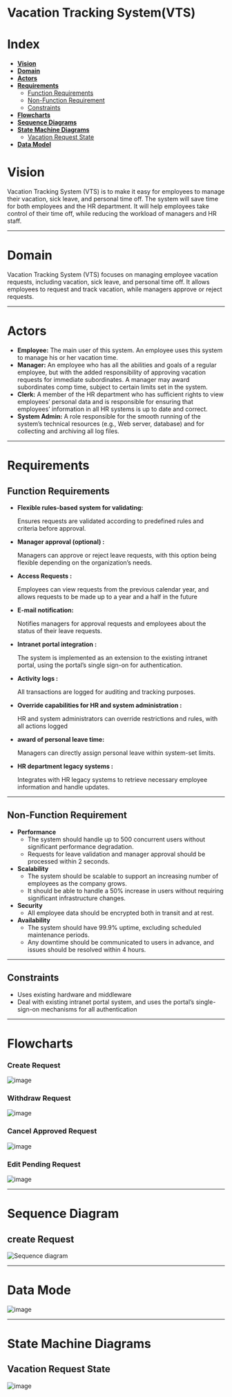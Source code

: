 # Vacation Tracking System(VTS)
# Index
- [**Vision**](#vision)
- [**Domain**](#domain)
- [**Actors**](#actors)
- [**Requirements**](#requirements)
  - [Function Requirements](#function-requirements)
  - [Non-Function Requirement](#non-function-requirement)
  - [Constraints](#constraints)
- [**Flowcharts**](#flowcharts)
- [**Sequence Diagrams**](#sequence-diagrams)
- [**State Machine Diagrams**](#state-machine-diagrams)
  - [Vacation Request State](#vacation-request-state)
- [**Data Model**](#data-mode)


# Vision
Vacation Tracking System (VTS) is to make it easy for employees to manage their vacation, sick leave, and personal time off. The system will save time for both employees and the HR department. It will help employees take control of their time off, while reducing the workload of managers and HR staff.

---

# Domain

Vacation Tracking System (VTS) focuses on managing employee vacation requests, including vacation, sick leave, and personal time off. It allows employees to request and track vacation, while managers approve or reject requests.

---
# Actors

- **Employee:** The main user of this system. An employee uses this system to
manage his or her vacation time.
- **Manager:** An employee who has all the abilities and goals of a regular employee,
 but with the added responsibility of approving vacation requests for immediate subordinates.
 A manager may award subordinates comp time, subject to certain limits set in the system.
- **Clerk:** A member of the HR department who has sufficient rights to view employees’ personal data and is responsible for ensuring that employees’ information in all HR systems is up to date and correct.
- **System Admin:** A role responsible for the smooth running of the system’s technical 
resources (e.g., Web server, database) and for collecting and archiving all log files.

---
# Requirements
## Function Requirements

- **Flexible rules-based system for validating:**
    
    Ensures requests are validated according to predefined rules and criteria before approval.
    
- **Manager approval (optional) :**
    
    Managers can approve or reject leave requests, with this option being flexible depending on the organization’s needs.
    
- **Access Requests :**
    
    Employees can view requests from the previous calendar year, and allows requests to be made up to a year and a half in the future
    
- **E-mail notification:**
    
    Notifies managers for approval requests and employees about the status of their leave requests.
    
- **Intranet portal integration :**
    
    The system is implemented as an extension to the existing intranet portal, using the portal’s single sign-on for authentication.
    
- **Activity logs :**
    
    All transactions are logged for auditing and tracking purposes.
    
- **Override capabilities for HR and system administration :**
    
    HR and system administrators can override restrictions and rules, with all actions logged
    
- **award of personal leave time:**
    
    Managers can directly assign personal leave within system-set limits.
    
- **HR department legacy systems :**
    
    Integrates with HR legacy systems to retrieve necessary employee information and handle updates.
    

---

## Non-Function Requirement

- **Performance**
    - The system should handle up to 500 concurrent users without significant performance degradation.
    - Requests for leave validation and manager approval should be processed within 2 seconds.
- **Scalability**
    - The system should be scalable to support an increasing number of employees as the company grows.
    - It should be able to handle a 50% increase in users without requiring significant infrastructure changes.
- **Security**
    - All employee data should be encrypted both in transit and at rest.
- **Availability**
    - The system should have 99.9% uptime, excluding scheduled maintenance periods.
    - Any downtime should be communicated to users in advance, and issues should be resolved within 4 hours.

---
## Constraints

- Uses existing hardware and middleware
- Deal with existing intranet portal system, and uses the portal’s single-sign-on mechanisms for all authentication

---

# Flowcharts

### Create Request

![image](https://github.com/user-attachments/assets/3088a0a4-c9e2-4dbb-851a-dee3a172b0c5)

### Withdraw Request

![image](https://github.com/user-attachments/assets/44567a51-da7b-41d8-95cc-0ca795f7132e)

### Cancel Approved Request

![image](https://github.com/user-attachments/assets/c2081073-15a0-4bc6-90a4-e0c3b98e0ee2)


### Edit Pending Request

![image](https://github.com/user-attachments/assets/74d141ef-ac17-475e-9737-6c2332c480a0)

---

# Sequence Diagram
## create Request
  ![Sequence diagram](https://github.com/user-attachments/assets/8a7b8ae6-22a0-48b8-bc72-a5ce940dbe50)


---

# Data Mode
![image](https://github.com/user-attachments/assets/a9381ef1-6559-49ef-a553-eb59c6ecd01c)

---
# State Machine Diagrams
## Vacation Request State
![image](https://github.com/user-attachments/assets/122c522a-8789-466b-8805-def25c080b59)


